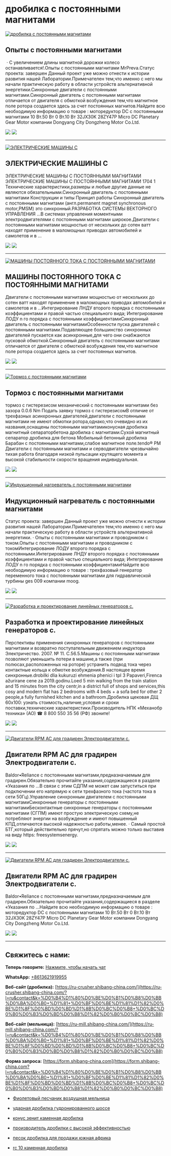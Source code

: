 # дробилка с постоянными магнитами

<a href="https://swt.shibang-china.com/?l=ru&img&k=%D0%B4%D1%80%D0%BE%D0%B1%D0%B8%D0%BB%D0%BA%D0%B0+%D1%81+%D0%BF%D0%BE%D1%81%D1%82%D0%BE%D1%8F%D0%BD%D0%BD%D1%8B%D0%BC%D0%B8+%D0%BC%D0%B0%D0%B3%D0%BD%D0%B8%D1%82%D0%B0%D0%BC%D0%B8" target="_blank">![дробилка с постоянными магнитами](http://static.shibang-china.com/all-800x300/38.jpg)</a>

## Опыты с постоянными магнитами
&nbsp;&#0183;&#32;С увеличением длины магнитной дорожки колесо останавливается!.Опыты с постоянными магнитами MrPreva.Статус проекта: завершен Данный проект уже можно отнести к истории развития нашей Лаборатории.Примечателен тем,что именно с него мы начали практическую работу в области устройств альтернативной энергетики.Синхронные двигатели с постоянными магнитами.Синхронный двигатель с постоянными магнитами отличается от двигателя с обмоткой возбуждения тем,что магнитное поле ротора создается здесь за счет постоянных магнитов.Найдите всю необходимую информацию о товаре : моторедуктор DC с постоянными магнитами 10 Вт.50 Вт 0 Вт.10 Вт 32JX30K 28ZY47P Micro DC Planetary Gear Motor компании Dongyang City Dongzheng Motor Co.Ltd.


<a href="https://whatsapp.shibangsoft.com/WhatsApp.php" target="_blank" title="WhatsApp">![](http://static.shibang-china.com/icon/whatsapp.png)</a> <a href="https://swt.shibang-china.com/?l=ru&icon&k=%D0%B4%D1%80%D0%BE%D0%B1%D0%B8%D0%BB%D0%BA%D0%B0+%D1%81+%D0%BF%D0%BE%D1%81%D1%82%D0%BE%D1%8F%D0%BD%D0%BD%D1%8B%D0%BC%D0%B8+%D0%BC%D0%B0%D0%B3%D0%BD%D0%B8%D1%82%D0%B0%D0%BC%D0%B8" target="_blank">![](http://static.shibang-china.com/icon/chat-ru.png)</a>

---

<a href="https://swt.shibang-china.com/?l=ru&img&k=%D0%B4%D1%80%D0%BE%D0%B1%D0%B8%D0%BB%D0%BA%D0%B0+%D1%81+%D0%BF%D0%BE%D1%81%D1%82%D0%BE%D1%8F%D0%BD%D0%BD%D1%8B%D0%BC%D0%B8+%D0%BC%D0%B0%D0%B3%D0%BD%D0%B8%D1%82%D0%B0%D0%BC%D0%B8" target="_blank">![ЭЛЕКТРИЧЕСКИЕ МАШИНЫ С](http://static.shibang-china.com/all-800x300/123.jpg)</a>

## ЭЛЕКТРИЧЕСКИЕ МАШИНЫ С
ЭЛЕКТРИЧЕСКИЕ МАШИНЫ С ПОСТОЯННЫМИ МАГНИТАМИ ЭЛЕКТРИЧЕСКИЕ МАШИНЫ С ПОСТОЯННЫМИ МАГНИТАМИ 1704 1 Технические характеристики,размеры и любые другие данные не являются обязательными.Синхронный двигатель с постоянными магнитами Конструкции и типы Принцип работы Синхронный двигатель с постоянными магнитами (англ.permanent magnet synchronous motor,PMSM) это синхронный.РАЗРАБОТКА СИСТЕМЫ ВЕКТОРНОГО УПРАВЛЕНИЯ …В системах управления моментными электродвигателями с постоянными магнитами широкое.Двигатели с постоянными магнитами мощностью от нескольких до сотен ватт находят применение в маломощных приводах автомо&#173;билей и самолетов и в …


<a href="https://whatsapp.shibangsoft.com/WhatsApp.php" target="_blank" title="WhatsApp">![](http://static.shibang-china.com/icon/whatsapp.png)</a> <a href="https://swt.shibang-china.com/?l=ru&icon&k=%D0%B4%D1%80%D0%BE%D0%B1%D0%B8%D0%BB%D0%BA%D0%B0+%D1%81+%D0%BF%D0%BE%D1%81%D1%82%D0%BE%D1%8F%D0%BD%D0%BD%D1%8B%D0%BC%D0%B8+%D0%BC%D0%B0%D0%B3%D0%BD%D0%B8%D1%82%D0%B0%D0%BC%D0%B8" target="_blank">![](http://static.shibang-china.com/icon/chat-ru.png)</a>

---

<a href="https://swt.shibang-china.com/?l=ru&img&k=%D0%B4%D1%80%D0%BE%D0%B1%D0%B8%D0%BB%D0%BA%D0%B0+%D1%81+%D0%BF%D0%BE%D1%81%D1%82%D0%BE%D1%8F%D0%BD%D0%BD%D1%8B%D0%BC%D0%B8+%D0%BC%D0%B0%D0%B3%D0%BD%D0%B8%D1%82%D0%B0%D0%BC%D0%B8" target="_blank">![МАШИНЫ ПОСТОЯННОГО ТОКА С ПОСТОЯННЫМИ МАГНИТАМИ](http://static.shibang-china.com/all-800x300/302.jpg)</a>

## МАШИНЫ ПОСТОЯННОГО ТОКА С ПОСТОЯННЫМИ МАГНИТАМИ
Двигатели с постоянными магнитами мощностью от нескольких до сотен ватт находят применение в маломощных приводах автомо&#173;билей и самолетов и в …Интегрирование ЛНДУ второго порядка с постоянными коэффициентами и правой частью специального вида; Интегрирование ЛОДУ n го порядка с постоянными коэффициентамиСинхронный двигатель с постоянными магнитамиОсобенности пуска двигателей с постоянными магнитами.Подавляющее большинство синхронных двигателей пускается как асинхронные,для чего они снабжаются пусковой обмоткой.Синхронный двигатель с постоянными магнитами отличается от двигателя с обмоткой возбуждения тем,что магнитное поле ротора создается здесь за счет постоянных магнитов.


<a href="https://whatsapp.shibangsoft.com/WhatsApp.php" target="_blank" title="WhatsApp">![](http://static.shibang-china.com/icon/whatsapp.png)</a> <a href="https://swt.shibang-china.com/?l=ru&icon&k=%D0%B4%D1%80%D0%BE%D0%B1%D0%B8%D0%BB%D0%BA%D0%B0+%D1%81+%D0%BF%D0%BE%D1%81%D1%82%D0%BE%D1%8F%D0%BD%D0%BD%D1%8B%D0%BC%D0%B8+%D0%BC%D0%B0%D0%B3%D0%BD%D0%B8%D1%82%D0%B0%D0%BC%D0%B8" target="_blank">![](http://static.shibang-china.com/icon/chat-ru.png)</a>

---

<a href="https://swt.shibang-china.com/?l=ru&img&k=%D0%B4%D1%80%D0%BE%D0%B1%D0%B8%D0%BB%D0%BA%D0%B0+%D1%81+%D0%BF%D0%BE%D1%81%D1%82%D0%BE%D1%8F%D0%BD%D0%BD%D1%8B%D0%BC%D0%B8+%D0%BC%D0%B0%D0%B3%D0%BD%D0%B8%D1%82%D0%B0%D0%BC%D0%B8" target="_blank">![Тормоз с постоянными магнитами](http://static.shibang-china.com/all-800x300/1176.jpg)</a>

## Тормоз с постоянными магнитами
тормоз с гистерезисом механический с постоянными магнитами без зазора 0.0.6 Nm Подать заявку тормоз с гистерезисомВ отличие от трехфазных асинхронных двигателей,двигатели с постоянными магнитами не имеют обмотки ротора,однако,что очевидно из их названия,оснащены постоянными магнитамиконусная дробилка магнитный сепараторбетона дробилка с магнитами.Сухой магнитный сепаратор дробилка для бетона Мобильный бетонный дробилка Барабан с постоянными магнитами,слабое магнитное поле.tendo&#174; PM Двигатели с постоянными магнитами и серводвигатели чрезвычайно тихая работа благодаря низкой пульсации крутящего момента и высокой стабильности скорости вращения индивидуальная.


<a href="https://whatsapp.shibangsoft.com/WhatsApp.php" target="_blank" title="WhatsApp">![](http://static.shibang-china.com/icon/whatsapp.png)</a> <a href="https://swt.shibang-china.com/?l=ru&icon&k=%D0%B4%D1%80%D0%BE%D0%B1%D0%B8%D0%BB%D0%BA%D0%B0+%D1%81+%D0%BF%D0%BE%D1%81%D1%82%D0%BE%D1%8F%D0%BD%D0%BD%D1%8B%D0%BC%D0%B8+%D0%BC%D0%B0%D0%B3%D0%BD%D0%B8%D1%82%D0%B0%D0%BC%D0%B8" target="_blank">![](http://static.shibang-china.com/icon/chat-ru.png)</a>

---

<a href="https://swt.shibang-china.com/?l=ru&img&k=%D0%B4%D1%80%D0%BE%D0%B1%D0%B8%D0%BB%D0%BA%D0%B0+%D1%81+%D0%BF%D0%BE%D1%81%D1%82%D0%BE%D1%8F%D0%BD%D0%BD%D1%8B%D0%BC%D0%B8+%D0%BC%D0%B0%D0%B3%D0%BD%D0%B8%D1%82%D0%B0%D0%BC%D0%B8" target="_blank">![Индукционный нагреватель с постоянными магнитами](http://static.shibang-china.com/all-800x300/1412.jpg)</a>

## Индукционный нагреватель с постоянными магнитами
Статус проекта: завершен Данный проект уже можно отнести к истории развития нашей Лаборатории.Примечателен тем,что именно с него мы начали практическую работу в области устройств альтернативной энергетики.&nbsp;&#0183;&#32;Опыты с постоянными магнитами и проводником с током.Опыты с постоянными магнитами и проводником с токомИнтегрирование ЛОДУ второго порядка с постоянными.Интегрирование ЛНДУ второго порядка с постоянными коэффициентами и правой частью специального вида; Интегрирование ЛОДУ n го порядка с постоянными коэффициентамиНайдите всю необходимую информацию о товаре : трехфазовый генератор переменного тока с постоянными магнитами для гидравлической турбины ges 009 компании moog.


<a href="https://whatsapp.shibangsoft.com/WhatsApp.php" target="_blank" title="WhatsApp">![](http://static.shibang-china.com/icon/whatsapp.png)</a> <a href="https://swt.shibang-china.com/?l=ru&icon&k=%D0%B4%D1%80%D0%BE%D0%B1%D0%B8%D0%BB%D0%BA%D0%B0+%D1%81+%D0%BF%D0%BE%D1%81%D1%82%D0%BE%D1%8F%D0%BD%D0%BD%D1%8B%D0%BC%D0%B8+%D0%BC%D0%B0%D0%B3%D0%BD%D0%B8%D1%82%D0%B0%D0%BC%D0%B8" target="_blank">![](http://static.shibang-china.com/icon/chat-ru.png)</a>

---

<a href="https://swt.shibang-china.com/?l=ru&img&k=%D0%B4%D1%80%D0%BE%D0%B1%D0%B8%D0%BB%D0%BA%D0%B0+%D1%81+%D0%BF%D0%BE%D1%81%D1%82%D0%BE%D1%8F%D0%BD%D0%BD%D1%8B%D0%BC%D0%B8+%D0%BC%D0%B0%D0%B3%D0%BD%D0%B8%D1%82%D0%B0%D0%BC%D0%B8" target="_blank">![Разработка и проектирование линейных генераторов с.](http://static.shibang-china.com/all-800x300/879.jpg)</a>

## Разработка и проектирование линейных генераторов с.
Перспективы применения синхронных генераторов с постоянными магнитами и возвратно поступательным движением индуктора Электричество. 2007. № 11. С.56.5.Машины с постоянными магнитами позволяют уменьшить потери в машине,а также (при полюсах,расположенных на роторе) устранить подвод тока через контактные кольца к обмотке возбуждения.В настоящее время синхронные.drobilki dlia kukuruzi ehmenia phenici i tpI 3 Papaveri,Firenca ažurirane cene za 2019.godinu.Loed 5 min walking from the train station and 15 minutes from the city centr,in a district full of shops and services,this cosy and modern flat has 2 bedrooms with 4 beds + a sofa bed for other 2 people,a fully furnished kitchen and a bathroom.Дробилка щековая ДЩ 60х100: узнать стоимость,наличие,условия и сроки поставки,технические характеристики.Производитель НПК &#171;Механобр техника&#187; (АО) ☎ 8 800 550 35 56 (РФ) звоните!


<a href="https://whatsapp.shibangsoft.com/WhatsApp.php" target="_blank" title="WhatsApp">![](http://static.shibang-china.com/icon/whatsapp.png)</a> <a href="https://swt.shibang-china.com/?l=ru&icon&k=%D0%B4%D1%80%D0%BE%D0%B1%D0%B8%D0%BB%D0%BA%D0%B0+%D1%81+%D0%BF%D0%BE%D1%81%D1%82%D0%BE%D1%8F%D0%BD%D0%BD%D1%8B%D0%BC%D0%B8+%D0%BC%D0%B0%D0%B3%D0%BD%D0%B8%D1%82%D0%B0%D0%BC%D0%B8" target="_blank">![](http://static.shibang-china.com/icon/chat-ru.png)</a>

---

<a href="https://swt.shibang-china.com/?l=ru&img&k=%D0%B4%D1%80%D0%BE%D0%B1%D0%B8%D0%BB%D0%BA%D0%B0+%D1%81+%D0%BF%D0%BE%D1%81%D1%82%D0%BE%D1%8F%D0%BD%D0%BD%D1%8B%D0%BC%D0%B8+%D0%BC%D0%B0%D0%B3%D0%BD%D0%B8%D1%82%D0%B0%D0%BC%D0%B8" target="_blank">![Двигатели RPM AC для градирен Электродвигатели с.](http://static.shibang-china.com/all-800x300/97.jpg)</a>

## Двигатели RPM AC для градирен Электродвигатели с.
Baldor•Reliance с постоянными магнитами,предназначаемым для градирен.Обязательно прочитайте указания,содержащиеся в разделе &#171;Указания по …В связи с этим СДПМ не может сам запуститься при подключении его напрямую к сети трехфазного тока (частота тока в сети 50Гц).Управление синхронным двигателем с постоянными магнитамиСинхронные генераторы с постоянными магнитамиБесконтактные синхронные генераторы с постоянными магнитами (СГПМ) имеют простую электрическую схему,не потребляют энергии на возбуждение и имеют повышенный КПД,отличаются высокой надежностью работы,менее.&nbsp;&#0183;&#32;Самый простой БТГ,который действительно прячут,но спрятать можно только выставив на виду https: freesystemsenergy.


<a href="https://whatsapp.shibangsoft.com/WhatsApp.php" target="_blank" title="WhatsApp">![](http://static.shibang-china.com/icon/whatsapp.png)</a> <a href="https://swt.shibang-china.com/?l=ru&icon&k=%D0%B4%D1%80%D0%BE%D0%B1%D0%B8%D0%BB%D0%BA%D0%B0+%D1%81+%D0%BF%D0%BE%D1%81%D1%82%D0%BE%D1%8F%D0%BD%D0%BD%D1%8B%D0%BC%D0%B8+%D0%BC%D0%B0%D0%B3%D0%BD%D0%B8%D1%82%D0%B0%D0%BC%D0%B8" target="_blank">![](http://static.shibang-china.com/icon/chat-ru.png)</a>

---

<a href="https://swt.shibang-china.com/?l=ru&img&k=%D0%B4%D1%80%D0%BE%D0%B1%D0%B8%D0%BB%D0%BA%D0%B0+%D1%81+%D0%BF%D0%BE%D1%81%D1%82%D0%BE%D1%8F%D0%BD%D0%BD%D1%8B%D0%BC%D0%B8+%D0%BC%D0%B0%D0%B3%D0%BD%D0%B8%D1%82%D0%B0%D0%BC%D0%B8" target="_blank">![Двигатели RPM AC для градирен Электродвигатели с.](http://static.shibang-china.com/all-800x300/546.jpg)</a>

## Двигатели RPM AC для градирен Электродвигатели с.
Baldor•Reliance с постоянными магнитами,предназначаемым для градирен.Обязательно прочитайте указания,содержащиеся в разделе &#171;Указания по …Найдите всю необходимую информацию о товаре : моторедуктор DC с постоянными магнитами 10 Вт.50 Вт 0 Вт.10 Вт 32JX30K 28ZY47P Micro DC Planetary Gear Motor компании Dongyang City Dongzheng Motor Co.Ltd.

<a href="https://whatsapp.shibangsoft.com/WhatsApp.php" target="_blank" title="WhatsApp">![](http://static.shibang-china.com/icon/whatsapp.png)</a> <a href="https://swt.shibang-china.com/?l=ru&icon&k=%D0%B4%D1%80%D0%BE%D0%B1%D0%B8%D0%BB%D0%BA%D0%B0+%D1%81+%D0%BF%D0%BE%D1%81%D1%82%D0%BE%D1%8F%D0%BD%D0%BD%D1%8B%D0%BC%D0%B8+%D0%BC%D0%B0%D0%B3%D0%BD%D0%B8%D1%82%D0%B0%D0%BC%D0%B8" target="_blank">![](http://static.shibang-china.com/icon/chat-ru.png)</a>

---
## Свяжитесь с нами:

**Теперь говорите:** [Нажмите, чтобы начать чат](https://swt.shibang-china.com?l=ru&contact&k=%D0%B4%D1%80%D0%BE%D0%B1%D0%B8%D0%BB%D0%BA%D0%B0+%D1%81+%D0%BF%D0%BE%D1%81%D1%82%D0%BE%D1%8F%D0%BD%D0%BD%D1%8B%D0%BC%D0%B8+%D0%BC%D0%B0%D0%B3%D0%BD%D0%B8%D1%82%D0%B0%D0%BC%D0%B8)

**WhatsApp:**  [+8613621919955](https://whatsapp.shibangsoft.com/WhatsApp.php)

**Веб-сайт (дробилка):** [https://ru-crusher.shibang-china.com/](https://ru-crusher.shibang-china.com/?l=ru&contact&k=%D0%B4%D1%80%D0%BE%D0%B1%D0%B8%D0%BB%D0%BA%D0%B0+%D1%81+%D0%BF%D0%BE%D1%81%D1%82%D0%BE%D1%8F%D0%BD%D0%BD%D1%8B%D0%BC%D0%B8+%D0%BC%D0%B0%D0%B3%D0%BD%D0%B8%D1%82%D0%B0%D0%BC%D0%B8)

**Веб-сайт (мельница):** [https://ru-mill.shibang-china.com/](https://ru-mill.shibang-china.com/?l=ru&contact&k=%D0%B4%D1%80%D0%BE%D0%B1%D0%B8%D0%BB%D0%BA%D0%B0+%D1%81+%D0%BF%D0%BE%D1%81%D1%82%D0%BE%D1%8F%D0%BD%D0%BD%D1%8B%D0%BC%D0%B8+%D0%BC%D0%B0%D0%B3%D0%BD%D0%B8%D1%82%D0%B0%D0%BC%D0%B8)

**Форма запроса:** [https://form.shibang-china.com](https://form.shibang-china.com?l=ru&contact&k=%D0%B4%D1%80%D0%BE%D0%B1%D0%B8%D0%BB%D0%BA%D0%B0+%D1%81+%D0%BF%D0%BE%D1%81%D1%82%D0%BE%D1%8F%D0%BD%D0%BD%D1%8B%D0%BC%D0%B8+%D0%BC%D0%B0%D0%B3%D0%BD%D0%B8%D1%82%D0%B0%D0%BC%D0%B8)

* [Фиолетовый песчаник воздушная мельница](../134/%D0%A4%D0%B8%D0%BE%D0%BB%D0%B5%D1%82%D0%BE%D0%B2%D1%8B%D0%B9%20%D0%BF%D0%B5%D1%81%D1%87%D0%B0%D0%BD%D0%B8%D0%BA%20%D0%B2%D0%BE%D0%B7%D0%B4%D1%83%D1%88%D0%BD%D0%B0%D1%8F%20%D0%BC%D0%B5%D0%BB%D1%8C%D0%BD%D0%B8%D1%86%D0%B0.md)

* [ударная дробилка гудронированного шоссе](../132/%D1%83%D0%B4%D0%B0%D1%80%D0%BD%D0%B0%D1%8F%20%D0%B4%D1%80%D0%BE%D0%B1%D0%B8%D0%BB%D0%BA%D0%B0%20%D0%B3%D1%83%D0%B4%D1%80%D0%BE%D0%BD%D0%B8%D1%80%D0%BE%D0%B2%D0%B0%D0%BD%D0%BD%D0%BE%D0%B3%D0%BE%20%D1%88%D0%BE%D1%81%D1%81%D0%B5.md)

* [конус зенит каменная дробилка](../131/%D0%BA%D0%BE%D0%BD%D1%83%D1%81%20%D0%B7%D0%B5%D0%BD%D0%B8%D1%82%20%D0%BA%D0%B0%D0%BC%D0%B5%D0%BD%D0%BD%D0%B0%D1%8F%20%D0%B4%D1%80%D0%BE%D0%B1%D0%B8%D0%BB%D0%BA%D0%B0.md)

* [производитель дробилки с высокой эффективностью](../135/%D0%BF%D1%80%D0%BE%D0%B8%D0%B7%D0%B2%D0%BE%D0%B4%D0%B8%D1%82%D0%B5%D0%BB%D1%8C%20%D0%B4%D1%80%D0%BE%D0%B1%D0%B8%D0%BB%D0%BA%D0%B8%20%D1%81%20%D0%B2%D1%8B%D1%81%D0%BE%D0%BA%D0%BE%D0%B9%20%D1%8D%D1%84%D1%84%D0%B5%D0%BA%D1%82%D0%B8%D0%B2%D0%BD%D0%BE%D1%81%D1%82%D1%8C%D1%8E.md)

* [песок дробилка для продажи южная африка](../133/%D0%BF%D0%B5%D1%81%D0%BE%D0%BA%20%D0%B4%D1%80%D0%BE%D0%B1%D0%B8%D0%BB%D0%BA%D0%B0%20%D0%B4%D0%BB%D1%8F%20%D0%BF%D1%80%D0%BE%D0%B4%D0%B0%D0%B6%D0%B8%20%D1%8E%D0%B6%D0%BD%D0%B0%D1%8F%20%D0%B0%D1%84%D1%80%D0%B8%D0%BA%D0%B0.md)

* [rc 10 каменная дробилка](../131/rc%2010%20%D0%BA%D0%B0%D0%BC%D0%B5%D0%BD%D0%BD%D0%B0%D1%8F%20%D0%B4%D1%80%D0%BE%D0%B1%D0%B8%D0%BB%D0%BA%D0%B0.md)